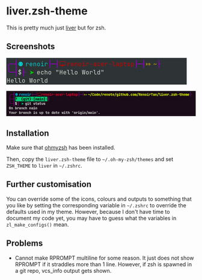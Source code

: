 # liver.zsh-theme

This is pretty much just [liver](https://github.com/RenoirTan/liver) but for zsh.

## Screenshots

![Normal Prompt](https://raw.githubusercontent.com/RenoirTan/liver.zsh-theme/main/screenshots/normal.png)

![Git Repo Prompt](https://raw.githubusercontent.com/RenoirTan/liver.zsh-theme/main/screenshots/git_repo.png)

## Installation

Make sure that [ohmyzsh](https://github.com/ohmyzsh/ohmyzsh) has been installed.

Then, copy the `liver.zsh-theme` file to `~/.oh-my-zsh/themes` and set `ZSH_THEME` to `liver` in `~/.zshrc`.

## Further customisation

You can override some of the icons, colours and outputs to something that you like by setting the corresponding variable in `~/.zshrc` to override the defaults used in my theme. However, because I don't have time to document my code yet, you may have to guess what the variables in `zl_make_configs()` mean.

## Problems

 - Cannot make RPROMPT multiline for some reason. It just does not show RPROMPT if it straddles more than 1 line. However, if zsh is spawned in a git repo, vcs_info output gets shown.
